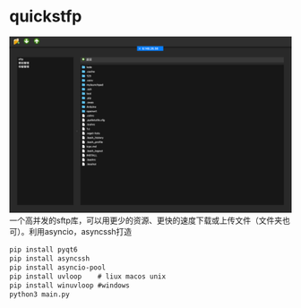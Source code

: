 # quickstfp
![image](https://github.com/hanyoukuang/quickstfp/blob/main/gui.png)
一个高并发的sftp库，可以用更少的资源、更快的速度下载或上传文件（文件夹也可）。利用asyncio，asyncssh打造
```
pip install pyqt6
pip install asyncssh
pip install asyncio-pool
pip install uvloop    # liux macos unix
pip install winuvloop #windows
python3 main.py
```
